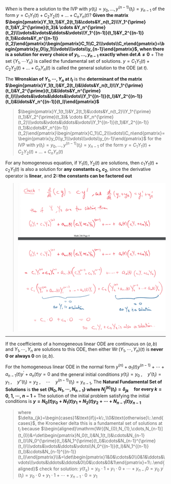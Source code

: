 *When* is there a solution to the IVP with $y(t_{I})=y_{0},\ldots,y^{(n-1)}(t_{I})=y_{n-1}$ of the form $y=C_{1}Y_{1}(t)+C_{2}Y_{2}(t)+\ldots+C_{n}Y_{n}(t)$? 
**Given the matrix $\begin{pmatrix}Y_1(t_1)&Y_2(t_1)&\cdots&Y_n(t_2)\\Y_1^{\prime}(t_1)&Y_2^{\prime}(t_3)& \cdots &Y_n^{\prime}(t_2)\\\vdots&\vdots&\ddots&\vdots\\Y_1^{(n-1)}(t_1)&Y_2^{(n-1)}(t_1)&\cdots&Y_n^{(n-1)}(t_2)\end{pmatrix}\begin{pmatrix}C_1\\C_2\\\vdots\\C_n\end{pmatrix}=\begin{pmatrix}y_0\\y_1\\\vdots\\\vdots\\y_{n-1}\end{pmatrix}$, when there is a solution for every choice of $y_1,\ldots,y_{n-1}$ exactly when $\det{A} \neq 0$**
+
The set $\{Y_1, \cdots Y_n\}$ is called the fundamental set of solutions.
$y=C_{1} Y_{1} (t)+C_{2} Y_{2} (t)+\ldots+C_{n} Y_{n} (t)$ is called the general solution to the ODE (at $t$).

The **Wronskian of $Y_1, \cdots, Y_n$ at $t_I$** is the **determinant of the matrix $\begin{pmatrix}Y_1(t_I)&Y_2(t_I)&\ldots&Y_n(t_I)\\Y_1^{\prime}(t_I)&Y_2^{\prime}(t_I)&\ldots&Y_n^{\prime}(t_I)\\\vdots&\vdots&\ddots&\vdots\\Y_1^{(n-1)}(t_I)&Y_2^{(n-1)}(t_I)&\ldots&Y_n^{(n-1)}(t_I)\end{pmatrix}$**
> $\begin{pmatrix}Y_1(t_1)&Y_2(t_1)&\cdots&Y_n(t_2)\\Y_1^{\prime}(t_1)&Y_2^{\prime}(t_3)& \cdots &Y_n^{\prime}(t_2)\\\vdots&\vdots&\ddots&\vdots\\Y_1^{(n-1)}(t_1)&Y_2^{(n-1)}(t_1)&\cdots&Y_n^{(n-1)}(t_2)\end{pmatrix}\begin{pmatrix}C_1\\C_2\\\vdots\\C_n\end{pmatrix}=\begin{pmatrix}y_0\\y_1\\\vdots\\\vdots\\y_{n-1}\end{pmatrix}$
> for the IVP with $y(t_{I})=y_{0},\ldots,y^{(n-1)}(t_{I})=y_{n-1}$ of the form $y=C_{1}Y_{1}(t)+C_{2}Y_{2}(t)+\ldots+C_{n}Y_{n}(t)$

For any homogeneous equation, if $Y_1(t), Y_2(t)$ are solutions, then $c_1Y_1(t) + c_2Y_1(t)$ is also a solution for **any constants $c_1, c_2$**, since the derivative operator is **linear**, and **2::the constants can be factored out**
> ![](z_attachments/Pasted%20image%2020250306214651.png)


***

If the coefficients of a homogeneous linear ODE are continuous on $(a, b)$ and $Y_1, \cdots, Y_n$ are solutions to this ODE, then either $\operatorname{Wr}(Y_1, \cdots, Y_n)(t)$ is **never $0$ or always $0$** on $(a, b)$.

For the homogeneous linear ODE in the normal form $y^{(n)}+a_1(t)y^{(n-1)}+\cdots+a_{n-1}(t)y^{\prime}+a_n(t)y=0$ and the general initial conditions $y(t_I)=y_0\:,\quad y'(t_I)=y_1\:,\quad y''(t_I)=y_2\:,\quad\cdots\quad y^{(n-1)}(t_I)=y_{n-1}$,
The **Natural Fundamental Set of Solutions** is **the set $\{N_0, N_1, \cdots, N_{n-1}\}$ where $N_j^{(k)}(t_I)=\delta_{jk}\quad\text{for every}\:k=0,\:1,\:\cdots,\:n-1$**
+
The solution of the initial problem satisfying the initial conditions is **$y=N_0(t)y_0+N_1(t)y_1+N_2(t)y_2+\cdots+N_{n-1}(t)y_{n-1}$**
> where $\delta_{jk}=\begin{cases}1&\text{if}j=k\:,\\0&\text{otherwise}\:.\end{cases}$, the Kronecker delta
> this is a fundamental set of solutions at $t_I$ because
> $\begin{aligned}\mathrm{Wr}[N_{0},N_{1},\cdots,N_{n-1}](t_{I})&=\det\begin{pmatrix}N_0(t_I)&N_1(t_I)&\cdots&N_{n-1}(t_I)\\N_0^{\prime}(t_I)&N_1^{\prime}(t_I)&\cdots&N_{n-1}^{\prime}(t_I)\\\vdots&\vdots&\ddots&\vdots\\N_0^{(n-1)}(t_I)&N_1^{(n-1)}(t_I)&\cdots&N_{n-1}^{(n-1)}(t_I)\end{pmatrix}\\&=\det\begin{pmatrix}1&0&\cdots&0\\0&1&\ddots&\vdots\\\vdots&\ddots&\ddots&0\\0&\cdots&0&1\end{pmatrix}=1\:.\end{aligned}$
> check for solution: $y(t_{\pm})=y_{0}\cdot1+y_{1}\cdot0+\cdots+y_{n-i}0=y_{0}$
> $y^{\prime}(t_{I})=y_{0}\cdot0+y_{1}\cdot1+ \cdots +y_{n-1}\cdot0=y_{1}$


